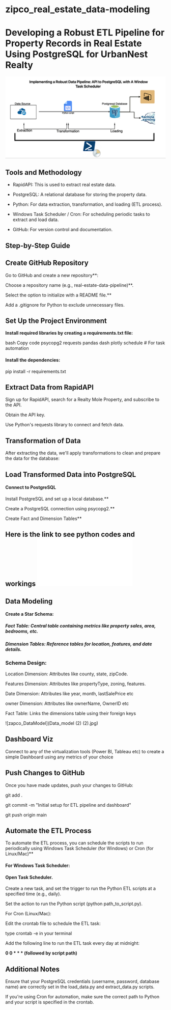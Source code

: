 # zipco_real_estate_data-modeling


# Developing a Robust ETL Pipeline for Property Records in Real Estate Using PostgreSQL for UrbanNest Realty

![](pipeline_diagrams.jpg)

## Tools and Methodology

  - RapidAPI: This is used to extract real estate data.
  
  - PostgreSQL: A relational database for storing the property data.
  
  - Python: For data extraction, transformation, and loading (ETL process).
  
  - Windows Task Scheduler / Cron: For scheduling periodic tasks to extract and load data.
  
  - GitHub: For version control and documentation.

## Step-by-Step Guide

  ## Create GitHub Repository
  
  Go to GitHub and create a new repository**:
  
  Choose a repository name (e.g., real-estate-data-pipeline)**.
    
  Select the option to initialize with a README file.**    
  
  Add a .gitignore for Python to exclude unnecessary files.

## Set Up the Project Environment

**Install required libraries by creating a requirements.txt file:**

bash
Copy code
psycopg2
requests
pandas
dash
plotly
schedule  # For task automation

#### Install the dependencies:


pip install -r requirements.txt

## Extract Data from RapidAPI

Sign up for RapidAPI, search for a Realty Mole Property, and subscribe to the API.

Obtain the API key.

Use Python's requests library to connect and fetch data.

## Transformation of Data

After extracting the data, we'll apply transformations to clean and prepare the data for the database:



## Load Transformed Data into PostgreSQL


#### Connect to PostgreSQL

Install PostgreSQL and set up a local database.**

Create a PostgreSQL connection using psycopg2.**

Create Fact and Dimension Tables**


## Here is the link to see python codes and workings ![here](script.py)


## Data Modeling

#### Create a Star Schema:

##### Fact Table: Central table containing metrics like property sales, area, bedrooms, etc.

##### Dimension Tables: Reference tables for location, features, and date details.

### Schema Design:

  Location Dimension: Attributes like county, state, zipCode.

  Features Dimension: Attributes like propertyType, zoning, features.

  Date Dimension: Attributes like year, month, lastSalePrice etc

  owner Dimension: Attributes like ownerName, OwnerID etc

  Fact Table: Links the dimensions table using their foreign keys


![zapco_DataModel](Data_model (2) (2).jpg)



## Dashboard Viz

Connect to any of the virtualization tools (Power BI, Tableau etc) to create a simple Dashboard using any metrics of your choice


## Push Changes to GitHub

Once you have made updates, push your changes to GitHub:


git add .

git commit -m "Initial setup for ETL pipeline and dashboard"

git push origin main
 
 ## Automate the ETL Process
 
To automate the ETL process, you can schedule the scripts to run periodically using Windows Task Scheduler (for Windows) or Cron (for Linux/Mac)**

#### For Windows Task Scheduler:

#### Open Task Scheduler.

Create a new task, and set the trigger to run the Python ETL scripts at a specified time (e.g., daily).

Set the action to run the Python script (python path_to_script.py).

For Cron (Linux/Mac):

Edit the crontab file to schedule the ETL task:


type crontab -e in your terminal

Add the following line to run the ETL task every day at midnight:


**0 0 * * * (followed by script path)**





## Additional Notes
Ensure that your PostgreSQL credentials (username, password, database name) are correctly set in the load_data.py and extract_data.py scripts.

If you're using Cron for automation, make sure the correct path to Python and your script is specified in the crontab.

